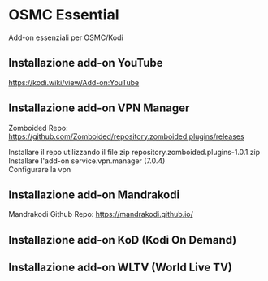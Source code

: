# OSMC Essential
Add-on essenziali per OSMC/Kodi

## Installazione add-on YouTube
https://kodi.wiki/view/Add-on:YouTube

## Installazione add-on VPN Manager
Zomboided Repo: https://github.com/Zomboided/repository.zomboided.plugins/releases

Installare il repo utilizzando il file zip repository.zomboided.plugins-1.0.1.zip\
Installare l'add-on service.vpn.manager (7.0.4)\
Configurare la vpn

## Installazione add-on Mandrakodi
Mandrakodi Github Repo: https://mandrakodi.github.io/

## Installazione add-on KoD (Kodi On Demand)

## Installazione add-on WLTV (World Live TV)
